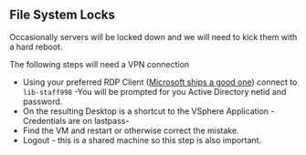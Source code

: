 ## File System Locks

Occasionally servers will be locked down and we will need to kick them with a hard reboot. 

The following steps will need a VPN connection

* Using your preferred RDP Client ([Microsoft ships a good one](https://docs.microsoft.com/en-us/windows-server/remote/remote-desktop-services/clients/remote-desktop-mac)) connect to `lib-staff998` -You will be prompted for you Active Directory netid and password.
* On the resulting Desktop is a shortcut to the VSphere Application - Credentials are on lastpass-
* Find the VM and restart or otherwise correct the mistake.
* Logout - this is a shared machine so this step is also important.

